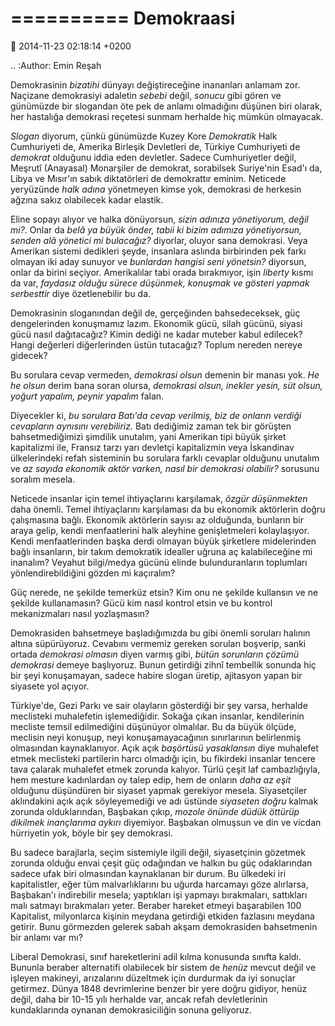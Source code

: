 ==========
Demokraasi
==========

:date: 2014-11-23 02:18:14 +0200

.. :Author: Emin Reşah

Demokrasinin *bizatihi* dünyayı değiştireceğine inananları anlamam zor.
Naçizane demokrasiyi adaletin *sebebi* değil, *sonucu* gibi gören ve
günümüzde bir slogandan öte pek de anlamı olmadığını düşünen biri
olarak, her hastalığa demokrasi reçetesi sunmam herhalde hiç mümkün
olmayacak.

*Slogan* diyorum, çünkü günümüzde Kuzey Kore *Demokratik* Halk
Cumhuriyeti de, Amerika Birleşik Devletleri de, Türkiye Cumhuriyeti de
*demokrat* olduğunu iddia eden devletler. Sadece Cumhuriyetler değil,
Meşrutî (Anayasal) Monarşiler de demokrat, sorabilsek Suriye'nin Esad'ı
da, Libya ve Mısır'ın sabık diktatörleri de demokrattır eminim. Neticede
yeryüzünde *halk adına* yönetmeyen kimse yok, demokrasi de herkesin
ağzına sakız olabilecek kadar elastik.

Eline sopayı alıyor ve halka dönüyorsun, *sizin adınıza yönetiyorum,
değil mi?*. Onlar da *belâ ya büyük önder, tabii ki bizim adımıza
yönetiyorsun, senden alâ yönetici mi bulacağız?* diyorlar, oluyor sana
demokrasi. Veya Amerikan sistemi dedikleri şeyde, insanlara aslında
birbirinden pek farkı olmayan iki aday sunuyor ve *bunlardan hangisi
seni yönetsin?* diyorsun, onlar da birini seçiyor. Amerikalılar tabi
orada bırakmıyor, işin *liberty* kısmı da var, *faydasız olduğu sürece
düşünmek, konuşmak ve gösteri yapmak serbesttir* diye özetlenebilir bu
da.

Demokrasinin sloganından değil de, gerçeğinden bahsedeceksek, güç
dengelerinden konuşmamız lazım. Ekonomik gücü, silah gücünü, siyasi gücü
nasıl dağıtacağız? Kimin dediği ne kadar muteber kabul edilecek? Hangi
değerleri diğerlerinden üstün tutacağız? Toplum nereden nereye gidecek?

Bu sorulara cevap vermeden, *demokrasi olsun* demenin bir manası yok.
*He he olsun* derim bana soran olursa, *demokrasi olsun, inekler yesin,
süt olsun, yoğurt yapalım, peynir yapalım* falan.

Diyecekler ki, *bu sorulara Batı'da cevap verilmiş, biz de onların
verdiği cevapların aynısını verebiliriz.* Batı dediğimiz zaman tek bir
görüşten bahsetmediğimizi şimdilik unutalım, yani Amerikan tipi büyük
şirket kapitalizmi ile, Fransız tarzı yarı devletçi kapitalizmin veya
İskandinav ülkelerindeki refah sisteminin bu sorulara farklı cevaplar
olduğunu unutalım ve *az sayıda ekonomik aktör varken, nasıl bir
demokrasi olabilir?* sorusunu soralım mesela.

Neticede insanlar için temel ihtiyaçlarını karşılamak, *özgür
düşünmekten* daha önemli. Temel ihtiyaçlarını karşılaması da bu ekonomik
aktörlerin doğru çalışmasına bağlı. Ekonomik aktörlerin sayısı az
olduğunda, bunların bir araya gelip, kendi menfaatlerini halk aleyhine
genişletmeleri kolaylaşıyor. Kendi menfaatlerinden başka derdi olmayan
büyük şirketlere midelerinden bağlı insanların, bir takım demokratik
idealler uğruna aç kalabileceğine mi inanalım? Veyahut bilgi/medya
gücünü elinde bulunduranların toplumları yönlendirebildiğini gözden mi
kaçıralım?

Güç nerede, ne şekilde temerküz etsin? Kim onu ne şekilde kullansın ve
ne şekilde kullanamasın? Gücü kim nasıl kontrol etsin ve bu kontrol
mekanizmaları nasıl yozlaşmasın?

Demokrasiden bahsetmeye başladığımızda bu gibi önemli soruları halının
altına süpürüyoruz. Cevabını vermemiz gereken soruları boşverip, sanki
ortada *demokrasi olmasın* diyen varmış gibi, *bütün sorunların çözümü
demokrasi* demeye başlıyoruz. Bunun getirdiği zihnî tembellik sonunda
hiç bir şeyi konuşamayan, sadece habire slogan üretip, ajitasyon yapan
bir siyasete yol açıyor.

Türkiye'de, Gezi Parkı ve sair olayların gösterdiği bir şey varsa,
herhalde meclisteki muhalefetin işlemediğidir. Sokağa çıkan insanlar,
kendilerinin mecliste temsil edilmediğini düşünüyor olmalılar. Bu da
büyük ölçüde, meclisin neyi konuşup, neyi konuşamayacağının sınırlarının
belirlenmiş olmasından kaynaklanıyor. Açık açık *başörtüsü yasaklansın*
diye muhalefet etmek meclisteki partilerin harcı olmadığı için, bu
fikirdeki insanlar tencere tava çalarak muhalefet etmek zorunda kalıyor.
Türlü çeşit laf cambazlığıyla, hem mesture kadınlardan oy talep edip,
hem de onların *daha az eşit* olduğunu düşündüren bir siyaset yapmak
gerekiyor mesela. Siyasetçiler aklındakini açık açık söyleyemediği ve
adı üstünde *siyaseten doğru* kalmak zorunda olduklarından, Başbakan
çıkıp, *mozole önünde düdük öttürüp dikilmek inançlarıma aykırı*
diyemiyor. Başbakan olmuşsun ve din ve vicdan hürriyetin yok, böyle bir
şey demokrasi.

Bu sadece barajlarla, seçim sistemiyle ilgili değil, siyasetçinin
gözetmek zorunda olduğu envai çeşit güç odağından ve halkın bu güç
odaklarından sadece ufak biri olmasından kaynaklanan bir durum. Bu
ülkedeki iri kapitalistler, eğer tüm malvarlıklarını bu uğurda harcamayı
göze alırlarsa, Başbakan'ı indirebilir mesela; yaptıkları işi yapmayı
bırakmaları, sattıkları malı satmayı bırakmaları yeter. Beraber hareket
etmeyi başarabilen 100 Kapitalist, milyonlarca kişinin meydana getirdiği
etkiden fazlasını meydana getirir. Bunu görmezden gelerek sabah akşam
demokrasiden bahsetmenin bir anlamı var mı?

Liberal Demokrasi, sınıf hareketlerini adil kılma konusunda sınıfta
kaldı. Bununla beraber alternatifi olabilecek bir sistem de *henüz*
mevcut değil ve işleyen makineyi, arızalarını düzeltmek için durdurmak
da iyi sonuçlar getirmez. Dünya 1848 devrimlerine benzer bir yere doğru
gidiyor, henüz değil, daha bir 10-15 yılı herhalde var, ancak refah
devletlerinin kundaklarında oynanan demokrasiciliğin sonuna geliyoruz.
